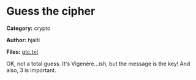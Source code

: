# Guess the cipher
**Category:** crypto

**Author:** hjalti

**Files:** [gtc.txt](./gtc.txt)

OK, not a total guess. It's Vigenère...ish, but the message is the key! And also, 3 is important.

